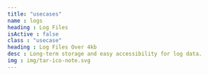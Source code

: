 ```yaml
---
title: "usecases"
name : logs
heading : Log Files
isActive : false
class : "usecase"
heading : Log Files Over 4kb
desc : Long-term storage and easy accessibility for log data.
img : img/tar-ico-note.svg
---
```

